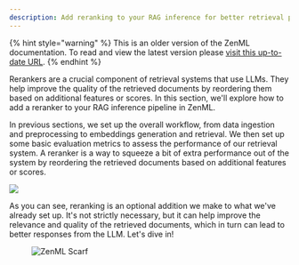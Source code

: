 ```yaml
---
description: Add reranking to your RAG inference for better retrieval performance.
---
```


{% hint style="warning" %}
This is an older version of the ZenML documentation. To read and view the latest version please [visit this up-to-date URL](https://docs.zenml.io).
{% endhint %}


Rerankers are a crucial component of retrieval systems that use LLMs. They help
improve the quality of the retrieved documents by reordering them based on
additional features or scores. In this section, we'll explore how to add a
reranker to your RAG inference pipeline in ZenML.

In previous sections, we set up the overall workflow, from data ingestion and
preprocessing to embeddings generation and retrieval. We then set up some basic
evaluation metrics to assess the performance of our retrieval system. A reranker
is a way to squeeze a bit of extra performance out of the system by reordering
the retrieved documents based on additional features or scores.

![](../../../.gitbook/assets/reranking-workflow.png)

As you can see, reranking is an optional addition we make to what we've already
set up. It's not strictly necessary, but it can help improve the relevance and
quality of the retrieved documents, which in turn can lead to better responses
from the LLM. Let's dive in!


<!-- For scarf -->
<figure><img alt="ZenML Scarf" referrerpolicy="no-referrer-when-downgrade" src="https://static.scarf.sh/a.png?x-pxid=f0b4f458-0a54-4fcd-aa95-d5ee424815bc" /></figure>
